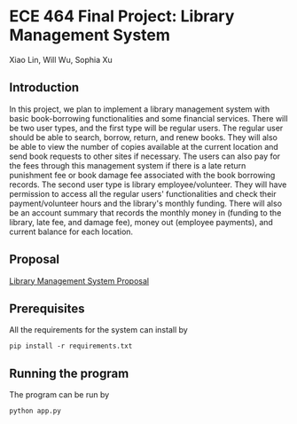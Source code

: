 # ECE 464 Final Project: Library Management System

Xiao Lin, Will Wu, Sophia Xu

## Introduction
In this project, we plan to implement a library management system with basic book-borrowing functionalities and some financial services. 
There will be two user types, and the first type will be regular users. The regular user should be able to search, borrow, return, and renew books. They will also be able to view the number of copies available at the current location and send book requests to other sites if necessary. The users can also pay for the fees through this management system if there is a late return punishment fee or book damage fee associated with the book borrowing records. 
The second user type is library employee/volunteer. They will have permission to access all the regular users' functionalities and check their payment/volunteer hours and the library's monthly funding.
There will also be an account summary that records the monthly money in (funding to the library, late fee, and damage fee), money out (employee payments), and current balance for each location.

## Proposal 

[Library Management System Proposal](https://github.com/Hongguigui/DB-Library-Mgmt/blob/main/DB%20Proposal.pdf)

## Prerequisites
All the requirements for the system can install by 
```
pip install -r requirements.txt
```
## Running the program
The program can be run by 
```
python app.py
```